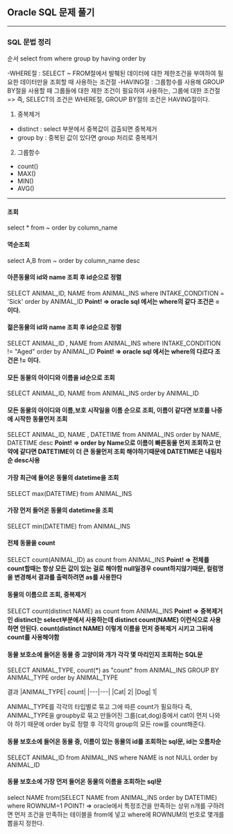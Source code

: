 ## Oracle SQL 문제 풀기

---

### SQL 문법 정리

순서
select
from
where
group by
having
order by

-WHERE절 : SELECT ~ FROM절에서 발췌된 데이터에 대한 제한조건을 부여하여 필요한 데이터만을 조회할 때 사용하는 조건절
-HAVING절 : 그룹함수를 사용해 GROUP BY절을 사용할 때 그룹들에 대한 제한 조건이 필요하여 사용하는, 그룹에 대한 조건절
=> 즉, SELECT의 조건은 WHERE절, GROUP BY절의 조건은 HAVING절이다.

1. 중복제거

- distinct : select 부분에서 중복값이 검출되면 중복제거
- group by : 중복된 값이 있다면 group 처리로 중복제거

2. 그룹함수

- count()
- MAX()
- MIN()
- AVG()

---

#### 조회

select \* from ~ order by column_name

#### 역순조회

select A,B from ~ order by column_name desc

#### 아픈동물의 id와 name 조회 후 id순으로 정렬

SELECT ANIMAL_ID, NAME from ANIMAL_INS where INTAKE_CONDITION = 'Sick' order by ANIMAL_ID
**Point! => oracle sql 에서는 where의 같다 조건은 = 이다.**

#### 젊은동물의 id와 name 조회 후 id순으로 정렬

SELECT ANIMAL_ID , NAME from ANIMAL_INS where INTAKE_CONDITION != "Aged" order by ANIMAL_ID
**Point! => oracle sql 에서는 where의 다르다 조건은 != 이다.**

#### 모든 동물의 아이디와 이름을 id순으로 조회

SELECT ANIMAL_ID, NAME from ANIMAL_INS order by ANIMAL_ID

#### 모든 동물의 아이디와 이름,보호 시작일을 이름 순으로 조회, 이름이 같다면 보호를 나중에 시작한 동물먼저 조회

SELECT ANIMAL_ID, NAME , DATETIME from ANIMAL_INS order by NAME, DATETIME desc
**Point! => order by Name으로 이름이 빠른동물 먼저 조회하고 만약에 같다면 DATETIME이 더 큰 동물먼저 조회 해야하기때문에 DATETIME은 내림차순 desc사용**

#### 가장 최근에 들어온 동물의 datetime을 조회

SELECT max(DATETIME) from ANIMAL_INS

#### 가장 먼저 들어온 동물의 datetime을 조회

SELECT min(DATETIME) from ANIMAL_INS

#### 전체 동물을 count

SELECT count(ANIMAL_ID) as count from ANIMAL_INS
**Point! => 전체를 count할때는 항상 모든 값이 있는 걸로 해야함 null일경우 count하지않기때문, 컬럼명을 변경해서 결과를 출력하려면 as를 사용한다**

#### 동물의 이름으르 조회, 중복제거

SELECT count(distinct NAME) as count from ANIMAL_INS
**Point! => 중복제거인 distinct는 select부분에서 사용하는데 distinct count(NAME) 이런식으로 사용하면 안된다. count(distinct NAME) 이렇게 이름을 먼저 중복제거 시키고 그뒤에 count를 사용해야함**

#### 동물 보호소에 들어온 동물 중 고양이와 개가 각각 몇 마리인지 조회하는 SQL문

SELECT ANIMAL_TYPE, count(\*) as "count"
from ANIMAL_INS
GROUP BY ANIMAL_TYPE
order by ANIMAL_TYPE

결과
|ANIMAL_TYPE| count|
|---|---|
|Cat| 2|
|Dog| 1|

ANIMAL_TYPE를 각각의 타입별로 묶고 그에 따른 count가 필요하다
즉, ANIMAL_TYPE을 groupby로 묶고 만들어진 그룹(cat,dog)중에서 cat이 먼저 나와야 하기 때문에 order by로 정렬 후 각각의 group의 모든 row를 count해준다.

#### 동물 보호소에 들어온 동물 중, 이름이 있는 동물의 id를 조회하는 sql문, id는 오름차순

SELECT ANIMAL_ID from ANIMAL_INS where NAME is not NULL order by ANIMAL_ID

#### 동물 보호소에 가장 먼저 들어온 동물의 이름을 조회하는 sql문

select NAME from(SELECT NAME from ANIMAL_INS order by DATETIME) where ROWNUM=1
POINT! => oracle에서 특정조건을 만족하는 상위 n개를 구하려면 먼저 조건을 만족하는 테이블을 from에 넣고 where에 ROWNUM의 번호로 몇개를 뽑을지 정한다.
